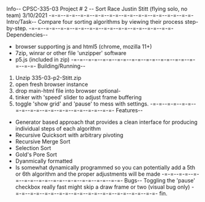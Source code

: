 Info--
CPSC-335-03 
Project # 2 -- Sort Race
Justin Stitt (flying solo, no team)
3/10/2021
-=-=--=-=--=-=--=-=--=-=--=-=--=-=--=-=--=-=--=-=-
Intro/Task--
Compare four sorting algorithms by viewing their process 
step-by-step.
-=-=--=-=--=-=--=-=--=-=--=-=--=-=--=-=--=-=--=-=-
Dependencies--
 * browser supporting js and html5 (chrome, mozilla 11+)
 * 7zip, winrar or other file 'unzipper' software
 * p5.js (included in zip)
-=-=--=-=--=-=--=-=--=-=--=-=--=-=--=-=--=-=--=-=-
Building/Running--
1. Unzip 335-03-p2-Stitt.zip
2. open fresh browser instance
3. drop main-html file into browser
optional-
4. tinker with 'speed' slider to adjust frame buffering
5. toggle 'show grid' and 'pause' to mess with settings.
-=-=--=-=--=-=--=-=--=-=--=-=--=-=--=-=--=-=--=-=-
Features--
* Generator based approach that provides a clean interface for producing
individual steps of each algorithm
* Recursive Quicksort with arbitrary pivoting
* Recursive Merge Sort
* Selection Sort
* Gold's Pore Sort
* Dyanmically formatted
* Is somewhat dynamically programmed so you can potentially add a 5th or 6th algorithm
and the proper adjustments will be made
-=-=--=-=--=-=--=-=--=-=--=-=--=-=--=-=--=-=--=-=-
Bugs--
Toggling the 'pause' checkbox really fast might skip a draw frame or two (visual bug only)
-=-=--=-=--=-=--=-=--=-=--=-=--=-=--=-=--=-=--=-=-
fin.